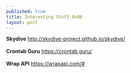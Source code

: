 ```yaml
---
published: true
title: Interesting Stuff 0x06
layout: post
---
```

<strong>Skydive</strong>
<a target="_blank" href="http://skydive-project.github.io/skydive/">http://skydive-project.github.io/skydive/</a><br><br>
<strong>Crontab Guru</strong>
<a target="_blank" href="https://crontab.guru/">https://crontab.guru/</a><br><br>
<strong>Wrap API</strong>
<a target="_blank" href="https://wrapapi.com/">https://wrapapi.com/#</a><br><br>